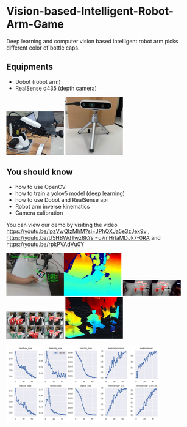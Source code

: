 # Vision-based-Intelligent-Robot-Arm-Game
Deep learning and computer vision based intelligent robot arm picks different color of bottle caps.

## Equipments
- Dobot (robot arm)
- RealSense d435 (depth camera)


<img src=https://github.com/AI4IS/Vision-based-Intelligent-Robot-Arm-Game/blob/main/yds%20pic/Dobot.jpg width=30% />
<img src=https://github.com/AI4IS/Vision-based-Intelligent-Robot-Arm-Game/blob/main/yds%20pic/realsense%20d435.jpg width=30% />


## You should know
- how to use OpenCV
- how to train a yolov5 model (deep learning)
- how to use Dobot and RealSense api
- Robot arm inverse kinematics
- Camera calibration

You can view our demo by visiting the video https://youtu.be/lpzVwQIzMhM?si=JPhQXJa5e3zJex9v , https://youtu.be/U5HBWdTwz8k?si=u7mHrlaMDJk7-0RA and https://youtu.be/rpkPVAdVu0Y


<img src=https://github.com/AI4IS/Vision-based-Intelligent-Robot-Arm-Game/blob/main/yds%20pic/Calibrating.jpg width=30% /><img src=https://github.com/AI4IS/Vision-based-Intelligent-Robot-Arm-Game/blob/main/yds%20pic/depth2.jpg width=30% />
<img src=https://github.com/AI4IS/Vision-based-Intelligent-Robot-Arm-Game/blob/main/yds%20pic/classification%20real%20time.png width=30% />
<img src=https://github.com/AI4IS/Vision-based-Intelligent-Robot-Arm-Game/blob/main/yds%20pic/classification.jpg width=30% />
<img src=https://github.com/AI4IS/Vision-based-Intelligent-Robot-Arm-Game/blob/main/yds%20pic/depth1.jpg width=30% />

<img src=https://github.com/AI4IS/Vision-based-Intelligent-Robot-Arm-Game/blob/main/yds%20pic/training%20curve.png width=80% />

